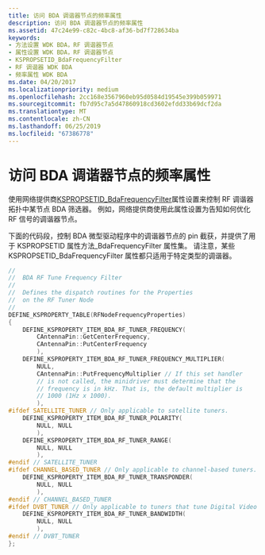 ```yaml
---
title: 访问 BDA 调谐器节点的频率属性
description: 访问 BDA 调谐器节点的频率属性
ms.assetid: 47c24e99-c82c-4bc8-af36-bd7f728634ba
keywords:
- 方法设置 WDK BDA，RF 调谐器节点
- 属性设置 WDK BDA，RF 调谐器节点
- KSPROPSETID_BdaFrequencyFilter
- RF 调谐器 WDK BDA
- 频率属性 WDK BDA
ms.date: 04/20/2017
ms.localizationpriority: medium
ms.openlocfilehash: 2cc168e3567960eb95d0584d19545e399b059971
ms.sourcegitcommit: fb7d95c7a5d47860918cd3602efdd33b69dcf2da
ms.translationtype: MT
ms.contentlocale: zh-CN
ms.lasthandoff: 06/25/2019
ms.locfileid: "67386778"
---
```

# <a name="accessing-frequency-properties-of-a-bda-tuner-node"></a>访问 BDA 调谐器节点的频率属性





使用网络提供商[KSPROPSETID\_BdaFrequencyFilter](https://docs.microsoft.com/windows-hardware/drivers/stream/kspropsetid-bdafrequencyfilter)属性设置来控制 RF 调谐器拓扑中某节点 BDA 筛选器。 例如，网络提供商使用此属性设置为告知如何优化 RF 信号的调谐器节点。

下面的代码段，控制 BDA 微型驱动程序中的调谐器节点的 pin 截获，并提供了用于 KSPROPSETID 属性方法\_BdaFrequencyFilter 属性集。 请注意，某些 KSPROPSETID\_BdaFrequencyFilter 属性都只适用于特定类型的调谐器。

```cpp
//
//  BDA RF Tune Frequency Filter
//
//  Defines the dispatch routines for the Properties
//  on the RF Tuner Node
//
DEFINE_KSPROPERTY_TABLE(RFNodeFrequencyProperties)
{
    DEFINE_KSPROPERTY_ITEM_BDA_RF_TUNER_FREQUENCY(
        CAntennaPin::GetCenterFrequency,
        CAntennaPin::PutCenterFrequency
        ),
    DEFINE_KSPROPERTY_ITEM_BDA_RF_TUNER_FREQUENCY_MULTIPLIER(
        NULL,
        CAntennaPin::PutFrequencyMultiplier // If this set handler 
        // is not called, the minidriver must determine that the 
        // frequency is in kHz. That is, the default multiplier is 
        // 1000 (1Hz x 1000).
        ),
#ifdef SATELLITE_TUNER // Only applicable to satellite tuners.
    DEFINE_KSPROPERTY_ITEM_BDA_RF_TUNER_POLARITY(
        NULL, NULL
        ),
    DEFINE_KSPROPERTY_ITEM_BDA_RF_TUNER_RANGE(
        NULL, NULL
        ),
#endif // SATELLITE_TUNER
#ifdef CHANNEL_BASED_TUNER // Only applicable to channel-based tuners.
    DEFINE_KSPROPERTY_ITEM_BDA_RF_TUNER_TRANSPONDER(
        NULL, NULL
        ),
#endif // CHANNEL_BASED_TUNER
#ifdef DVBT_TUNER // Only applicable to tuners that tune Digital Video Broadcast (DVB) signals.
    DEFINE_KSPROPERTY_ITEM_BDA_RF_TUNER_BANDWIDTH(
        NULL, NULL
        ),
#endif // DVBT_TUNER
};
```

 

 




